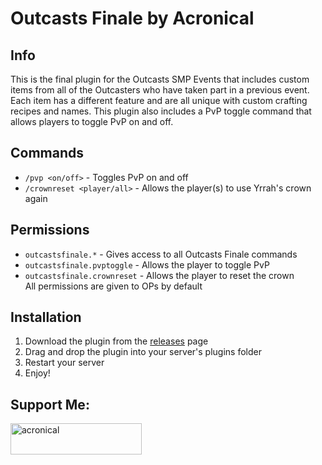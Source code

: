 # Outcasts Finale by Acronical

## Info
This is the final plugin for the Outcasts SMP Events that includes custom items from all of the Outcasters who have taken part in a previous event. Each item has a different feature and are all unique with custom crafting recipes and names. This plugin also includes a PvP toggle command that allows players to toggle PvP on and off.

## Commands
- `/pvp <on/off>` - Toggles PvP on and off
- `/crownreset <player/all>` - Allows the player(s) to use Yrrah's crown again

## Permissions
- `outcastsfinale.*` - Gives access to all Outcasts Finale commands
- `outcastsfinale.pvptoggle` - Allows the player to toggle PvP
- `outcastsfinale.crownreset` - Allows the player to reset the crown
<br>All permissions are given to OPs by default

## Installation
1. Download the plugin from the [releases](https://www.github.com/OutcastsEvents/OutcastsFinale/releases/tags/Stable) page
2. Drag and drop the plugin into your server's plugins folder
3. Restart your server
4. Enjoy!

## Support Me:
<p><a href="https://ko-fi.com/acronical"><img align="left" src="https://cdn.ko-fi.com/cdn/kofi3.png?v=3" height="50" width="210" alt="acronical"/></a></p><br><br>